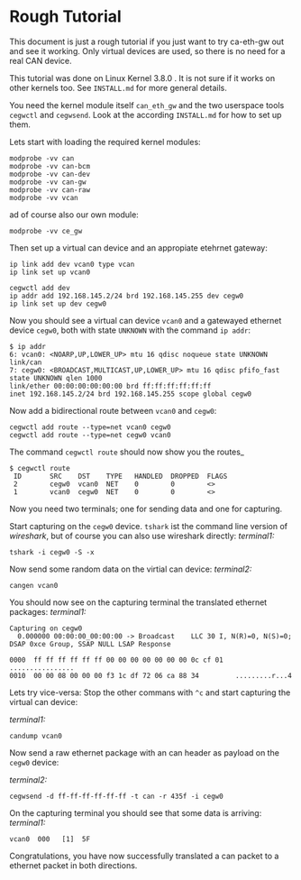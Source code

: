 Rough Tutorial
==============

This document is just a rough tutorial if you just want to try ca-eth-gw out and see it working. Only virtual devices are used, so there is no need for a real CAN device.

This tutorial was done on Linux Kernel 3.8.0 . It is not sure if it works on other kernels too. See `INSTALL.md` for more general details.

You need the kernel module itself `can_eth_gw` and the two userspace tools `cegwctl` and `cegwsend`. Look at the according `INSTALL.md` for how to set up them.

Lets start with loading the required kernel modules:

    modprobe -vv can
    modprobe -vv can-bcm
    modprobe -vv can-dev
    modprobe -vv can-gw
    modprobe -vv can-raw
    modprobe -vv vcan

ad of course also our own module:

    modprobe -vv ce_gw

Then set up a virtual can device and an appropiate etehrnet gateway:

	ip link add dev vcan0 type vcan
    ip link set up vcan0
    
    cegwctl add dev
    ip addr add 192.168.145.2/24 brd 192.168.145.255 dev cegw0
    ip link set up dev cegw0
    
Now you should see a virtual can device `vcan0` and a gatewayed ethernet device `cegw0`, both with state `UNKNOWN` with the command `ip addr`:

	$ ip addr
	6: vcan0: <NOARP,UP,LOWER_UP> mtu 16 qdisc noqueue state UNKNOWN
    link/can
	7: cegw0: <BROADCAST,MULTICAST,UP,LOWER_UP> mtu 16 qdisc pfifo_fast state UNKNOWN qlen 1000
    link/ether 00:00:00:00:00:00 brd ff:ff:ff:ff:ff:ff
    inet 192.168.145.2/24 brd 192.168.145.255 scope global cegw0

Now add a bidirectional route between `vcan0` and `cegw0`:

	cegwctl add route --type=net vcan0 cegw0
    cegwctl add route --type=net cegw0 vcan0

The command `cegwctl route` should now show you the routes_

    $ cegwctl route
     ID       SRC    DST    TYPE   HANDLED  DROPPED  FLAGS
     2        cegw0  vcan0  NET    0        0        <>
     1        vcan0  cegw0  NET    0        0        <>

Now you need two terminals; one for sending data and one for capturing.

Start capturing on the `cegw0` device. `tshark` ist the command line version of *wireshark*, but of course you can also use wireshark directly:
*terminal1:*

	tshark -i cegw0 -S -x

Now send some random data on the virtial can device:
*terminal2:*

	cangen vcan0

You should now see on the capturing terminal the translated ethernet packages:
*terminal1:*

    Capturing on cegw0
      0.000000 00:00:00_00:00:00 -> Broadcast    LLC 30 I, N(R)=0, N(S)=0; DSAP 0xce Group, SSAP NULL LSAP Response

    0000  ff ff ff ff ff ff 00 00 00 00 00 00 00 0c cf 01   ................
    0010  00 00 08 00 00 00 f3 1c df 72 06 ca 88 34         .........r...4

Lets try vice-versa: Stop the other commans with `^c` and start capturing the virtual can device:

*terminal1:*

	candump vcan0

Now send a raw ethernet package with an can header as payload on the `cegw0` device:

*terminal2:*

	cegwsend -d ff-ff-ff-ff-ff-ff -t can -r 435f -i cegw0
    
On the capturing terminal you should see that some data is arriving:
*terminal1:*

	vcan0  000   [1]  5F
    
Congratulations, you have now successfully translated a can packet to a ethernet packet in both directions.
